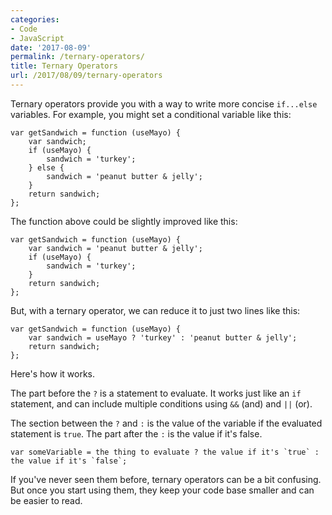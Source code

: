 ```yaml
---
categories:
- Code
- JavaScript
date: '2017-08-09'
permalink: /ternary-operators/
title: Ternary Operators
url: /2017/08/09/ternary-operators
---
```


Ternary operators provide you with a way to write more concise `if...else` variables. For example, you might set a conditional variable like this:

```lang-javascript
var getSandwich = function (useMayo) {
	var sandwich;
	if (useMayo) {
		sandwich = 'turkey';
	} else {
		sandwich = 'peanut butter & jelly';
	}
	return sandwich;
};
```

The function above could be slightly improved like this:

```lang-javascript
var getSandwich = function (useMayo) {
	var sandwich = 'peanut butter & jelly';
	if (useMayo) {
		sandwich = 'turkey';
	}
	return sandwich;
};
```

But, with a ternary operator, we can reduce it to just two lines like this:

```lang-javascript
var getSandwich = function (useMayo) {
	var sandwich = useMayo ? 'turkey' : 'peanut butter & jelly';
	return sandwich;
};
```

Here's how it works.

The part before the `?` is a statement to evaluate. It works just like an `if` statement, and can include multiple conditions using `&&` (and) and `||` (or).

The section between the `?` and `:` is the value of the variable if the evaluated statement is `true`. The part after the `:` is the value if it's false.

```lang-javascript
var someVariable = the thing to evaluate ? the value if it's `true` : the value if it's `false`;
```

If you've never seen them before, ternary operators can be a bit confusing. But once you start using them, they keep your code base smaller and can be easier to read.